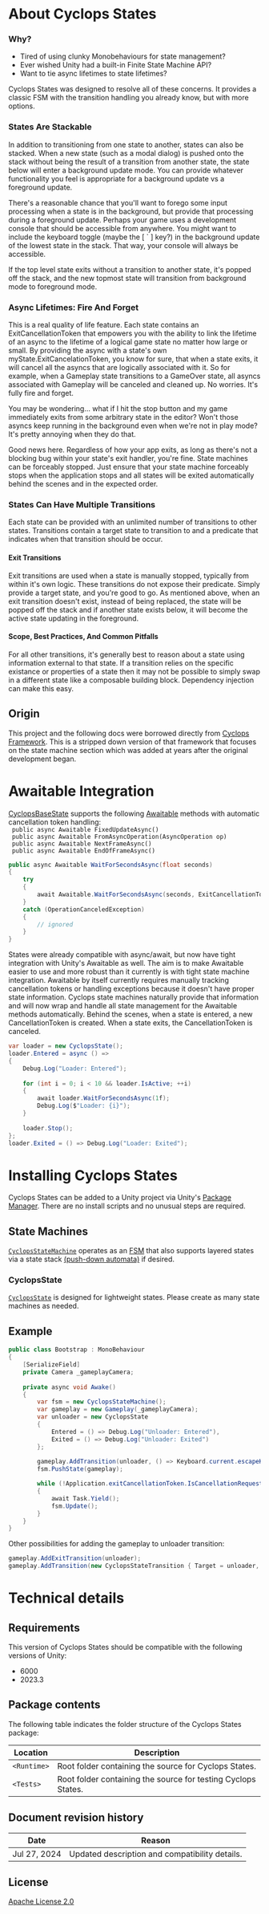 # About Cyclops States

### Why?
* Tired of using clunky Monobehaviours for state management?
* Ever wished Unity had a built-in Finite State Machine API?
* Want to tie async lifetimes to state lifetimes?

Cyclops States was designed to resolve all of these concerns. It provides a classic FSM with the transition handling you already know, but with more options.

### States Are Stackable

In addition to transitioning from one state to another, states can also be stacked. When a new state (such as a modal dialog) is pushed onto the stack without being the result of a transition from another state, the state below will enter a background update mode. You can provide whatever functionality you feel is appropriate for a background update vs a foreground update.

There's a reasonable chance that you'll want to forego some input processing when a state is in the background, but provide that processing during a foreground update. Perhaps your game uses a development console that should be accessible from anywhere. You might want to include the keyboard toggle (maybe the [ ` ] key?) in the background update of the lowest state in the stack. That way, your console will always be accessible.

If the top level state exits without a transition to another state, it's popped off the stack, and the new topmost state will transition from background mode to foreground mode.

### Async Lifetimes: Fire And Forget

This is a real quality of life feature. Each state contains an ExitCancellationToken that empowers you with the ability to link the lifetime of an async to the lifetime of a logical game state no matter how large or small. By providing the async with a state's own myState.ExitCancelationToken, you know for sure, that when a state exits, it will cancel all the asyncs that are logically associated with it. So for example, when a Gameplay state transitions to a GameOver state, all asyncs associated with Gameplay will be canceled and cleaned up. No worries. It's fully fire and forget.

You may be wondering... what if I hit the stop button and my game immediately exits from some arbitrary state in the editor? Won't those asyncs keep running in the background even when we're not in play mode? It's pretty annoying when they do that.

Good news here. Regardless of how your app exits, as long as there's not a blocking bug within your state's exit handler, you're fine. State machines can be forceably stopped. Just ensure that your state machine forceably stops when the application stops and all states will be exited automatically behind the scenes and in the expected order.

### States Can Have Multiple Transitions

Each state can be provided with an unlimited number of transitions to other states. Transitions contain a target state to transition to and a predicate that indicates when that transition should be occur.

#### Exit Transitions
Exit transitions are used when a state is manually stopped, typically from within it's own logic. These transitions do not expose their predicate. Simply provide a target state, and you're good to go. As mentioned above, when an exit transition doesn't exist, instead of being replaced, the state will be popped off the stack and if another state exists below, it will become the active state updating in the foreground.

#### Scope, Best Practices, And Common Pitfalls
For all other transitions, it's generally best to reason about a state using information external to that state. If a transition relies on the specific existance or properties of a state then it may not be possible to simply swap in a different state like a composable building block. Dependency injection can make this easy.

## Origin
This project and the following docs were borrowed directly from [Cyclops Framework](https://github.com/darkmavis/com.smonch.cyclopsframework). This is a stripped down version of that framework that focuses on the state machine section which was added at years after the original development began. 

# Awaitable Integration

[CyclopsBaseState](./Runtime/States/CyclopsBaseState.cs) supports the following
[Awaitable](https://docs.unity3d.com/2023.3/Documentation/ScriptReference/Awaitable.html)
methods with automatic cancellation token handling:
</br>```
public async Awaitable FixedUpdateAsync()```
</br>```
public async Awaitable FromAsyncOperation(AsyncOperation op)```
</br>```
public async Awaitable NextFrameAsync()```
</br>```
public async Awaitable EndOfFrameAsync()```
```csharp
public async Awaitable WaitForSecondsAsync(float seconds)
{
    try
    {
        await Awaitable.WaitForSecondsAsync(seconds, ExitCancellationToken);
    }
    catch (OperationCanceledException)
    {
        // ignored
    }
}
```

States were already compatible with async/await, but now have tight integration with Unity's Awaitable as well.
The aim is to make Awaitable easier to use and more robust than it currently is with tight state machine integration.
Awaitable by itself currently requires manually tracking cancellation tokens or handling exceptions because it doesn't have proper state information.
Cyclops state machines naturally provide that information and will now wrap and handle all state management for the Awaitable methods automatically.
Behind the scenes, when a state is entered, a new CancellationToken is created. When a state exits, the CancellationToken is canceled.

```csharp
var loader = new CyclopsState();
loader.Entered = async () =>
{
    Debug.Log("Loader: Entered");
    
    for (int i = 0; i < 10 && loader.IsActive; ++i)
    {
        await loader.WaitForSecondsAsync(1f);
        Debug.Log($"Loader: {i}");
    }
    
    loader.Stop();
};
loader.Exited = () => Debug.Log("Loader: Exited");
```

# Installing Cyclops States

Cyclops States can be added to a Unity project via Unity's [Package Manager](https://docs.unity3d.com/Manual/upm-ui.html).
There are no install scripts and no unusual steps are required.

## State Machines
[`CyclopsStateMachine`](./Runtime/States/CyclopsStateMachine.cs) operates as an [FSM](https://gameprogrammingpatterns.com/state.html)
that also supports layered states via a state stack [(push-down automata)](https://gameprogrammingpatterns.com/state.html) if desired. 

### CyclopsState
[`CyclopsState`](./Runtime/States/CyclopsState.cs) is designed for lightweight states. Please create as many state machines as needed.

## Example
```csharp
public class Bootstrap : MonoBehaviour
{
    [SerializeField]
    private Camera _gameplayCamera;
    
    private async void Awake()
    {
        var fsm = new CyclopsStateMachine();
        var gameplay = new Gameplay(_gameplayCamera);
        var unloader = new CyclopsState
        {
            Entered = () => Debug.Log("Unloader: Entered"),
            Exited = () => Debug.Log("Unloader: Exited")
        };
        
        gameplay.AddTransition(unloader, () => Keyboard.current.escapeKey.isPressed);
        fsm.PushState(gameplay);

        while (!Application.exitCancellationToken.IsCancellationRequested)
        {
            await Task.Yield();
            fsm.Update();
        }
    }
}
```
Other possibilities for adding the gameplay to unloader transition:
```csharp
gameplay.AddExitTransition(unloader);
gameplay.AddTransition(new CyclopsStateTransition { Target = unloader, Condition = () => Keyboard.current.escapeKey.isPressed });
```

# Technical details

## Requirements

This version of Cyclops States should be compatible with the following versions of Unity:

- 6000
- 2023.3

## Package contents

The following table indicates the folder structure of the Cyclops States package:

| Location    | Description                                                      |
| ----------- | ---------------------------------------------------------------- |
| `<Runtime>` | Root folder containing the source for Cyclops States.         |
| `<Tests>`   | Root folder containing the source for testing Cyclops States. |

## Document revision history

| Date         | Reason                                                                                                 |
|--------------| ------------------------------------------------------------------------------------------------------ |
| Jul 27, 2024 | Updated description and compatibility details.                                                         |

## License

[Apache License 2.0](LICENSE.md)
